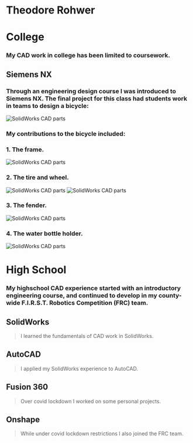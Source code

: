 # Theodore Rohwer

# **College**
### My CAD work in college has been limited to coursework.
## Siemens NX
### Through an engineering design course I was introduced to Siemens NX. The final project for this class had students work in teams to design a bicycle:

![SolidWorks CAD parts](/NX.FullBike.png)

### My contributions to the bicycle included:
### 1. The frame.

![SolidWorks CAD parts](/NX.BikeFrame.png)

### 2. The tire and wheel.

![SolidWorks CAD parts](/NX.BikeTire.png)
![SolidWorks CAD parts](/NX.BikeWheel.png)

### 3. The fender.

![SolidWorks CAD parts](/NX.BikeFender.png)

### 4. The water bottle holder.

![SolidWorks CAD parts](/NX.WaterBottleHolder.png)


# **High School**
### My highschool CAD experience started with an introductory engineering course, and continued to develop in my county-wide F.I.R.S.T. Robotics Competition (FRC) team.
## SolidWorks
> I learned the fundamentals of CAD work in SolidWorks.

## AutoCAD
> I applied my SolidWorks experience to AutoCAD.

## Fusion 360
> Over covid lockdown I worked on some personal projects.

## Onshape
> While under covid lockdown restrictions I also joined the FRC team. 
  

